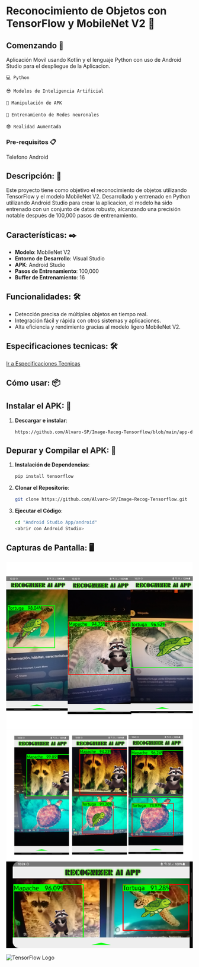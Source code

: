 # Reconocimiento de Objetos con TensorFlow y MobileNet V2 🚀

## Comenzando 🚀

Aplicación Movil usando Kotlin y el lenguaje Python con uso de Android Studio para el despliegue de la Aplicacion.

    💻 Python

    😎 Modelos de Inteligencia Artificial

    🎃 Manipulación de APK

    🎇 Entrenamiento de Redes neuronales

    😎 Realidad Aumentada

### Pre-requisitos 📋

Telefono Android

## Descripción: 📌

Este proyecto tiene como objetivo el reconocimiento de objetos utilizando TensorFlow y el modelo MobileNet V2. Desarrollado y entrenado en Python utilizando Android Studio para crear la aplicacion, el modelo ha sido entrenado con un conjunto de datos robusto, alcanzando una precisión notable después de 100,000 pasos de entrenamiento.

## Características: ✒️

- **Modelo**: MobileNet V2
- **Entorno de Desarrollo**: Visual Studio
- **APK**: Android Studio
- **Pasos de Entrenamiento**: 100,000
- **Buffer de Entrenamiento**: 16

## Funcionalidades: 🛠️

- Detección precisa de múltiples objetos en tiempo real.
- Integración fácil y rápida con otros sistemas y aplicaciones.
- Alta eficiencia y rendimiento gracias al modelo ligero MobileNet V2.

## Especificaciones tecnicas: 🛠️

[Ir a Especificaciones Tecnicas](/tecnico.md)

## Cómo usar: 📦

## Instalar el APK: 🤖

1. **Descargar e instalar**:
   ```bash
   https://github.com/Alvaro-SP/Image-Recog-Tensorflow/blob/main/app-debug.apk
   ```

## Depurar y Compilar el APK: 🤖

1. **Instalación de Dependencias**:

   ```bash
   pip install tensorflow
   ```

2. **Clonar el Repositorio**:

   ```bash
   git clone https://github.com/Alvaro-SP/Image-Recog-Tensorflow.git
   ```

3. **Ejecutar el Código**:
   ```bash
   cd "Android Studio App/android"
   <abrir con Android Studio>
   ```

## Capturas de Pantalla: 🖥️

![IMG1](assets/oie_Bgf3mpshaeQy.png)
![IMG1](assets/oie_ylHNvfNxFmaA.png)
![IMG1](assets/Screenshot_20231223-222400_MAPACHE%20EH%20EH!.png)

![TensorFlow Logo](https://www.tensorflow.org/images/tf_logo_social.png)
